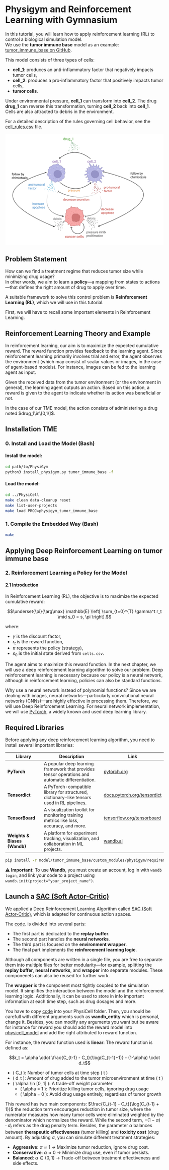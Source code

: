 # Physigym and Reinforcement Learning with Gymnasium

In this tutorial, you will learn how to apply reinforcement learning (RL) to control a biological simulation model.  
We use the **tumor immune base** model as an example:  
[tumor_immune_base on GitHub](https://github.com/Dante-Berth/PhysiGym/tree/main/model/tumor_immune_base).

This model consists of three types of cells:
- **cell_1**: produces an anti-inflammatory factor that negatively impacts tumor cells,
- **cell_2**: produces a pro-inflammatory factor that positively impacts tumor cells,
- **tumor cells**.

Under environmental pressure, **cell_1** can transform into **cell_2**. The drug **drug_1** can reverse this transformation, turning **cell_2** back into **cell_1**.  
Cells are also attracted to debris in the environment.

For a detailed description of the rules governing cell behavior, see the [cell_rules.csv](https://github.com/Dante-Berth/PhysiGym/blob/main/model/tumor_immune_base/config/cell_rules.csv) file.

![Tumor Immune Model](../model/tumor_immune_base/model%20tumor_immune_base.png)

## Problem Statement

How can we find a treatment regime that reduces tumor size while minimizing drug usage?  
In other words, we aim to learn a **policy**—a mapping from states to actions—that defines the right amount of drug to apply over time.

A suitable framework to solve this control problem is **Reinforcement Learning (RL)**, which we will use in this tutorial.

First, we will have to recall some important elements in Reinforcement Learning.

## Reinforcement Learning Theory and Example

In reinforcement learning, our aim is to maximize the expected cumulative reward. The reward function provides feedback to the learning agent. Since reinforcement learning primarily involves trial and error, the agent observes the environment (which may consist of scalar values or images, in the case of agent-based models). For instance, images can be fed to the learning agent as input. 

Given the received data from the tumor environment (or the environment in general), the learning agent outputs an action. Based on this action, a reward is given to the agent to indicate whether its action was beneficial or not.

In the case of our TME model, the action consists of administering a drug noted $drug_1\in\[0,1\]$.

## Installation TME

### 0. Install and Load the Model (Bash)

#### Install the model:

```bash
cd path/to/PhysiGym
python3 install_physigym.py tumor_immune_base -f
```

#### Load the model:

```bash
cd ../PhysiCell
make clean data-cleanup reset
make list-user-projects
make load PROJ=physigym_tumor_immune_base
```

### 1. Compile the Embedded Way (Bash)

```bash
make
```

## Applying Deep Reinforcement Learning on tumor immune base

### 2. Reinforcement Learning a Policy for the Model

#### 2.1 Introduction

In Reinforcement Learning (RL), the objective is to maximize the expected cumulative reward:

```math
\underset{\pi}{\arg\max} \mathbb{E} \left[ \sum_{t=0}^{T} \gamma^t r_t \mid s_0 = s, \pi \right].
```

where:
- $\gamma$ is the discount factor,
- $r_t$ is the reward function,
- $\pi$ represents the policy (strategy),
- $s_0$ is the initial state derived from `cells.csv`.

The agent aims to maximize this reward function. In the next chapter, we will use a deep reinforcement learning algorithm to solve our problem. Deep reinforcement learning is necessary because our policy is a neural network, although in reinforcement learning, policies can also be standard functions.

Why use a neural network instead of polynomial functions? Since we are dealing with images, neural networks—particularly convolutional neural networks (CNNs)—are highly effective in processing them. Therefore, we will use Deep Reinforcement Learning. For neural network implementation, we will use [PyTorch](https://pytorch.org/), a widely known and used deep learning library.

## Required Libraries

Before applying any deep reinforcement learning algorithm, you need to install several important libraries:

| Library                      | Description                                                                                         | Link                                                                 |
|-----------------------------|-----------------------------------------------------------------------------------------------------|----------------------------------------------------------------------|
| **PyTorch**                 | A popular deep learning framework that provides tensor operations and automatic differentiation.    | [pytorch.org](https://pytorch.org/)                                  |
| **Tensordict**             | A PyTorch-compatible library for structured, dictionary-like tensors used in RL pipelines.          | [docs.pytorch.org/tensordict](https://docs.pytorch.org/tensordict/stable/index.html) |
| **TensorBoard**            | A visualization toolkit for monitoring training metrics like loss, accuracy, and more.              | [tensorflow.org/tensorboard](https://www.tensorflow.org/tensorboard) |
| **Weights & Biases (Wandb)** | A platform for experiment tracking, visualization, and collaboration in ML projects.                | [wandb.ai](https://wandb.ai/site)                                    |

```bash
pip install -r model/tumor_immune_base/custom_modules/physigym/requirements.txt
```
⚠️ **Important:** To use **Wandb**, you must create an account, log in with `wandb login`, and link your code to a project using `wandb.init(project="your_project_name")`.

## Launch a [SAC (Soft Actor-Critic)](https://arxiv.org/pdf/1812.05905)

We applied a Deep Reinforcement Learning Algorithm called [SAC (Soft Actor-Critic)](https://arxiv.org/pdf/1812.05905), which is adapted for continuous action spaces.

The [code](https://github.com/Dante-Berth/PhysiGym/blob/main/model/tumor_immune_base/custom_modules/physigym/sac_tib.py). is divided into several parts:

- The first part is dedicated to the **replay buffer**.
- The second part handles the **neural networks**.
- The third part is focused on the **environment wrapper**.
- The final part implements the **reinforcement learning logic**.

Although all components are written in a single file, you are free to separate them into multiple files for better modularity—for example, splitting the **replay buffer**, **neural networks**, and **wrapper** into separate modules. These componenets can also be reused for further work.

The **wrapper** is the component most tightly coupled to the simulation model. It simplifies the interaction between the model and the reinforcement learning logic. Additionally, it can be used to store in info important information at each time step, such as drug dosages and more.

You have to copy [code](https://github.com/Dante-Berth/PhysiGym/blob/main/model/tumor_immune_base/custom_modules/physigym/sac_tib.py) into your PhysiCell folder. Then, you should be carefull with different arguments such as **wandb_entity** which is personal, change it. Besides, you can modify any arguments you want but be aware for instance for reward you should add the reward model into [physicell_model](https://github.com/Dante-Berth/PhysiGym/blob/main/model/tumor_immune_base/custom_modules/physigym/physicell_model.py) and add the right attributed to reward function.

For instance, the reward function used is **linear**:
The reward function is defined as:

```math
r_t = \alpha \cdot \frac{C_{t-1} - C_t}{\log(C_{t-1}+1)} - (1-\alpha) \cdot d_t
```
- \( C_t \): Number of tumor cells at time step \( t \)
- \( d_t \): Amount of drug added to the tumor microenvironment at time \( t \)
- \( \alpha \in [0, 1] \): A trade-off weight parameter
  - \( \alpha = 1 \): Prioritize killing tumor cells, ignoring drug usage
  - \( \alpha = 0 \): Avoid drug usage entirely, regardless of tumor growth

This reward has two main components: $\frac{C_{t-1} - C_t}{\log(C_{t-1} + 1)}$
the reduction term encourages reduction in tumor size, where the numerator measures how many tumor cells were eliminated weighted by the denominator which normalizes the reward. While the second term, $- (1 - \alpha) \cdot d_t$ refers as the drug penalty term.
Besides, the parameter $\alpha$ balances between **therapeutic effectiveness** (tumor killing) and **toxicity cost** (drug amount). By adjusting $\alpha$, you can simulate different treatment strategies:
  - **Aggressive**: $\alpha \approx 1$ → Maximize tumor reduction, ignore drug cost.
  - **Conservative**: $\alpha \approx 0$ → Minimize drug use, even if tumor persists.
  - **Balanced**: $\alpha \in (0, 1)$ → Trade-off between treatment effectiveness and side effects.

